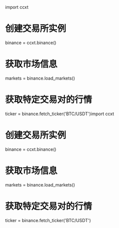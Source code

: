 import ccxt

# 创建交易所实例
binance = ccxt.binance()

# 获取市场信息
markets = binance.load_markets()

# 获取特定交易对的行情
ticker = binance.fetch_ticker('BTC/USDT')import ccxt

# 创建交易所实例
binance = ccxt.binance()

# 获取市场信息
markets = binance.load_markets()

# 获取特定交易对的行情
ticker = binance.fetch_ticker('BTC/USDT')
